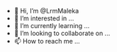 - 👋 Hi, I’m @LrmMaleka
- 👀 I’m interested in ...
- 🌱 I’m currently learning ...
- 💞️ I’m looking to collaborate on ...
- 📫 How to reach me ...

<!---
LrmMaleka/LrmMaleka is a ✨ special ✨ repository because its `README.md` (this file) appears on your GitHub profile.
You can click the Preview link to take a look at your changes.
--->
